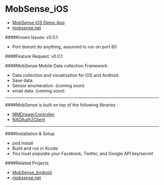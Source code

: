 # MobSense_iOS

* [MobSense iOS Demo App](https://itunes.apple.com/us/app/mobsense/id1123464493?ls=1&mt=8)
* [mobsense.net](https://mobsense.net)

####Known Issues:  v0.0.1
* Port doesnt do anything, assumed to run on port 80

####Feature Request:  v0.0.1


####MobSense Mobile Data collection Framework.

* Data collection and visualization for iOS and Android.
* Save data.
* Sensor enumeration. (coming soon)
* email data. (coming soon)

***

####MobSense is built on top of the following libraries :

* [MMDrawerController](https://github.com/mutualmobile/MMDrawerController)
* [NXOAuth2Client](https://github.com/nxtbgthng/OAuth2Client)

***

####Installation & Setup

* pod install
* Build and run in Xcode
* You must populate your Facebook, Twitter, and Google API key/secret

####Related Projects

* [MobSense_Android](https://github.com/mkabatek/MobSense_Android)
* [mobsense.net](https://github.com/mkabatek/mobsense.net)
